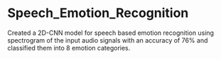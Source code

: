 # Speech_Emotion_Recognition
Created a 2D-CNN model for speech based emotion recognition using spectrogram of the input audio signals with an accuracy of 76% and classified them into 8 emotion categories.

